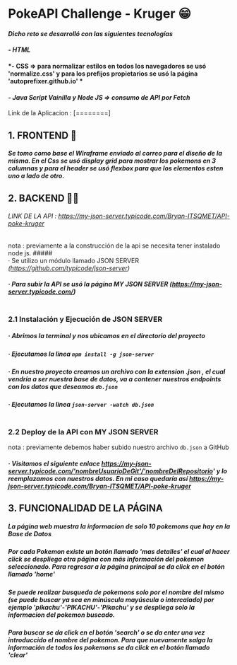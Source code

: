 # PokeAPI Challenge - Kruger 😁
#### *Dicho reto se desarrolló con las siguientes tecnologías*
#### *- HTML*
#### *- CSS => para normalizar estilos en todos los navegadores se usó 'normalize.css' y para los prefijos propietarios se usó la página 'autoprefixer.github.io' *
#### *- Java Script Vainilla y Node JS => consumo de API por Fetch*
 Link de la Aplicacion : 
[========]
## 1. FRONTEND 🤳
##### Se tomo como base el Wiraframe enviado al correo para el diseño de la misma. En el Css se usó display grid para mostrar los pokemons en 3 columnas y para el header se usó flexbox para que los elementos esten uno a lado de otro.
## 2. BACKEND 🐱‍🏍
###### *LINK DE LA API :  https://my-json-server.typicode.com/Bryan-ITSQMET/API-poke-kruger*
nota : previamente a la construcción de la api se necesita tener instalado node js.
#####<BR>· Se utilizo un módulo llamado JSON SERVER *(https://github.com/typicode/json-server)*
##### · Para subir la API se usó la página MY JSON SERVER *(https://my-json-server.typicode.com/)*
###  <BR> 2.1 Instalación y Ejecución de JSON SERVER 
##### · Abrimos la terminal y nos ubicamos en el directorio del proyecto
##### · Ejecutamos la linea `npm install -g json-server`
##### · En nuestro proyecto creamos un archivo con la extension .json , el cual vendría a ser nuestra base de datos, va a contener nuestros endpoints con los datos que deseamos `db.json`
##### · Ejecutamos la linea `json-server -watch db.json` 
###  <BR> 2.2 Deploy de la API con MY JSON SERVER 
nota : previamente debemos haber subido nuestro archivo `db.json` a GitHub
##### · Visitamos el siguiente enlace https://my-json-server.typicode.com/'nombreUsuarioDeGit'/'nombreDelRepositorio' y lo reemplazamos con nuestros datos. En mi caso quedaría así https://my-json-server.typicode.com/Bryan-ITSQMET/API-poke-kruger
## 3. FUNCIONALIDAD DE LA PÁGINA
##### La página web muestra la informacion de solo 10 pokemons que hay en la Base de Datos
##### Por cada Pokemon existe un botón llamado 'mas detalles' el cual al hacer click se despliega otra página con más información del pokemon seleccionado. Para regresar a la página principal se da click en el botón llamado 'home'
##### Se puede realizar busqueda de pokemons solo por el nombre del mismo (se puede buscar ya sea en minúscula mayúscula o intercalado) por ejemplo 'pikachu'-'PIKACHU'-'Pikachu' y se despliega solo la informacion del pokemon buscado. 
##### Para buscar se da click en el botón 'search' o se da enter una vez introduccido el nombre del pokemon. Para que nuevamente salga la información de todos los pokemons se da click en el botón llamado 'clear' 
